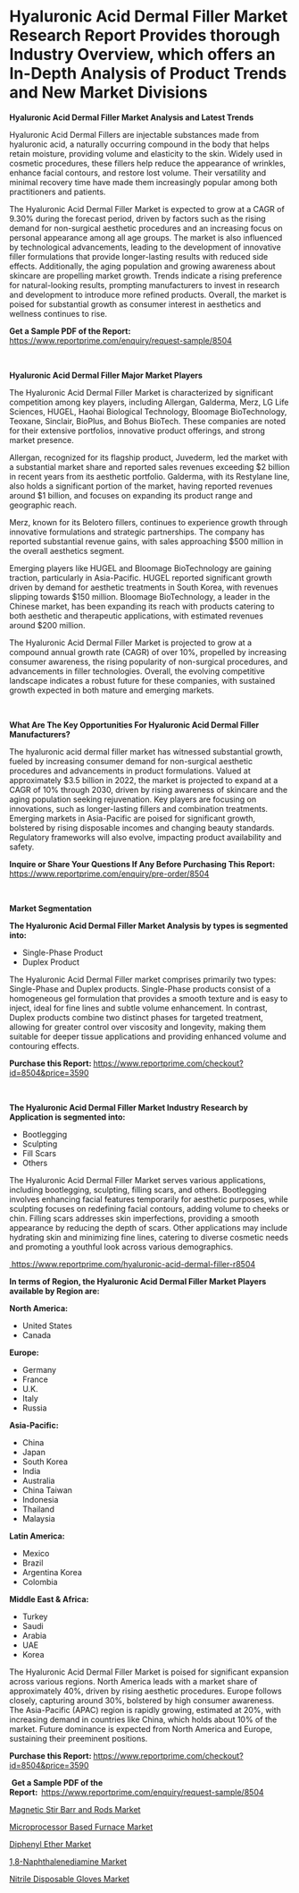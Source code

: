 <p><h1>Hyaluronic Acid Dermal Filler Market Research Report Provides thorough Industry Overview, which offers an In-Depth Analysis of Product Trends and New Market Divisions</h1></p><p><strong>Hyaluronic Acid Dermal Filler Market Analysis and Latest Trends</strong></p>
<p><p>Hyaluronic Acid Dermal Fillers are injectable substances made from hyaluronic acid, a naturally occurring compound in the body that helps retain moisture, providing volume and elasticity to the skin. Widely used in cosmetic procedures, these fillers help reduce the appearance of wrinkles, enhance facial contours, and restore lost volume. Their versatility and minimal recovery time have made them increasingly popular among both practitioners and patients.</p><p>The Hyaluronic Acid Dermal Filler Market is expected to grow at a CAGR of 9.30% during the forecast period, driven by factors such as the rising demand for non-surgical aesthetic procedures and an increasing focus on personal appearance among all age groups. The market is also influenced by technological advancements, leading to the development of innovative filler formulations that provide longer-lasting results with reduced side effects. Additionally, the aging population and growing awareness about skincare are propelling market growth. Trends indicate a rising preference for natural-looking results, prompting manufacturers to invest in research and development to introduce more refined products. Overall, the market is poised for substantial growth as consumer interest in aesthetics and wellness continues to rise.</p></p>
<p><strong>Get a Sample PDF of the Report:&nbsp;</strong> <a href="https://www.reportprime.com/enquiry/request-sample/8504">https://www.reportprime.com/enquiry/request-sample/8504</a></p>
<p>&nbsp;</p>
<p><strong>Hyaluronic Acid Dermal Filler Major Market Players</strong></p>
<p><p>The Hyaluronic Acid Dermal Filler Market is characterized by significant competition among key players, including Allergan, Galderma, Merz, LG Life Sciences, HUGEL, Haohai Biological Technology, Bloomage BioTechnology, Teoxane, Sinclair, BioPlus, and Bohus BioTech. These companies are noted for their extensive portfolios, innovative product offerings, and strong market presence.</p><p>Allergan, recognized for its flagship product, Juvederm, led the market with a substantial market share and reported sales revenues exceeding $2 billion in recent years from its aesthetic portfolio. Galderma, with its Restylane line, also holds a significant portion of the market, having reported revenues around $1 billion, and focuses on expanding its product range and geographic reach.</p><p>Merz, known for its Belotero fillers, continues to experience growth through innovative formulations and strategic partnerships. The company has reported substantial revenue gains, with sales approaching $500 million in the overall aesthetics segment. </p><p>Emerging players like HUGEL and Bloomage BioTechnology are gaining traction, particularly in Asia-Pacific. HUGEL reported significant growth driven by demand for aesthetic treatments in South Korea, with revenues slipping towards $150 million. Bloomage BioTechnology, a leader in the Chinese market, has been expanding its reach with products catering to both aesthetic and therapeutic applications, with estimated revenues around $200 million.</p><p>The Hyaluronic Acid Dermal Filler Market is projected to grow at a compound annual growth rate (CAGR) of over 10%, propelled by increasing consumer awareness, the rising popularity of non-surgical procedures, and advancements in filler technologies. Overall, the evolving competitive landscape indicates a robust future for these companies, with sustained growth expected in both mature and emerging markets.</p></p>
<p>&nbsp;</p>
<p><strong>What Are The Key Opportunities For Hyaluronic Acid Dermal Filler Manufacturers?</strong></p>
<p><p>The hyaluronic acid dermal filler market has witnessed substantial growth, fueled by increasing consumer demand for non-surgical aesthetic procedures and advancements in product formulations. Valued at approximately $3.5 billion in 2022, the market is projected to expand at a CAGR of 10% through 2030, driven by rising awareness of skincare and the aging population seeking rejuvenation. Key players are focusing on innovations, such as longer-lasting fillers and combination treatments. Emerging markets in Asia-Pacific are poised for significant growth, bolstered by rising disposable incomes and changing beauty standards. Regulatory frameworks will also evolve, impacting product availability and safety.</p></p>
<p><strong>Inquire or Share Your Questions If Any Before Purchasing This Report:</strong> <a href="https://www.reportprime.com/enquiry/pre-order/8504">https://www.reportprime.com/enquiry/pre-order/8504</a></p>
<p>&nbsp;</p>
<p><strong>Market Segmentation</strong></p>
<p><strong>The Hyaluronic Acid Dermal Filler Market Analysis by types is segmented into:</strong></p>
<p><ul><li>Single-Phase Product</li><li>Duplex Product</li></ul></p>
<p><p>The Hyaluronic Acid Dermal Filler market comprises primarily two types: Single-Phase and Duplex products. Single-Phase products consist of a homogeneous gel formulation that provides a smooth texture and is easy to inject, ideal for fine lines and subtle volume enhancement. In contrast, Duplex products combine two distinct phases for targeted treatment, allowing for greater control over viscosity and longevity, making them suitable for deeper tissue applications and providing enhanced volume and contouring effects.</p></p>
<p><strong>Purchase this Report:&nbsp;</strong><a href="https://www.reportprime.com/checkout?id=8504&price=3590">https://www.reportprime.com/checkout?id=8504&price=3590</a></p>
<p>&nbsp;</p>
<p><strong>The Hyaluronic Acid Dermal Filler Market Industry Research by Application is segmented into:</strong></p>
<p><ul><li>Bootlegging</li><li>Sculpting</li><li>Fill Scars</li><li>Others</li></ul></p>
<p><p>The Hyaluronic Acid Dermal Filler Market serves various applications, including bootlegging, sculpting, filling scars, and others. Bootlegging involves enhancing facial features temporarily for aesthetic purposes, while sculpting focuses on redefining facial contours, adding volume to cheeks or chin. Filling scars addresses skin imperfections, providing a smooth appearance by reducing the depth of scars. Other applications may include hydrating skin and minimizing fine lines, catering to diverse cosmetic needs and promoting a youthful look across various demographics.</p></p>
<p><a href="https://www.reportprime.com/hyaluronic-acid-dermal-filler-r8504">&nbsp;https://www.reportprime.com/hyaluronic-acid-dermal-filler-r8504</a></p>
<p><strong>In terms of Region, the Hyaluronic Acid Dermal Filler Market Players available by Region are:</strong></p>
<p>
    <p> <strong> North America: </strong>
        <ul>
            <li>United States</li>
            <li>Canada</li>
        </ul>
        </p> 
    <p> <strong> Europe: </strong>
        <ul>
            <li>Germany</li>
            <li>France</li>
            <li>U.K.</li>
            <li>Italy</li>
            <li>Russia</li>
        </ul>
        </p> 
    <p> <strong> Asia-Pacific: </strong>
        <ul>
            <li>China</li>
            <li>Japan</li>
            <li>South Korea</li>
            <li>India</li>
            <li>Australia</li>
            <li>China Taiwan</li>
            <li>Indonesia</li>
            <li>Thailand</li>
            <li>Malaysia</li>
        </ul>
        </p> 
    <p> <strong> Latin America: </strong>
        <ul>
            <li>Mexico</li>
            <li>Brazil</li>
            <li>Argentina Korea</li>
            <li>Colombia</li>
        </ul>
        </p> 
    <p> <strong> Middle East & Africa: </strong>
        <ul>
            <li>Turkey</li>
            <li>Saudi</li>
            <li>Arabia</li>
            <li>UAE</li>
            <li>Korea</li>
        </ul>
    </p>
    </p>
<p><p>The Hyaluronic Acid Dermal Filler Market is poised for significant expansion across various regions. North America leads with a market share of approximately 40%, driven by rising aesthetic procedures. Europe follows closely, capturing around 30%, bolstered by high consumer awareness. The Asia-Pacific (APAC) region is rapidly growing, estimated at 20%, with increasing demand in countries like China, which holds about 10% of the market. Future dominance is expected from North America and Europe, sustaining their preeminent positions.</p></p>
<p><strong>Purchase this Report: </strong><a href="https://www.reportprime.com/checkout?id=8504&price=3590">https://www.reportprime.com/checkout?id=8504&price=3590</a></p>
<p>&nbsp;<strong>Get a Sample PDF of the Report:&nbsp;&nbsp;</strong><a href="https://www.reportprime.com/enquiry/request-sample/8504">https://www.reportprime.com/enquiry/request-sample/8504</a></p>
<p><strong></strong></p>
<p><p><a href="https://medium.com/@fredyconn_73380/the-magnetic-stir-barr-and-rods-market-has-witnessed-significant-growth-in-recent-years-and-this-6c8c769f5d48">Magnetic Stir Barr and Rods Market</a></p><p><a href="https://medium.com/@fredyconn_73380/the-microprocessor-based-furnace-industry-analysis-report-offers-a-comprehensive-and-current-e667bd9f1deb">Microprocessor Based Furnace Market</a></p><p><a href="https://www.linkedin.com/pulse/diphenyl-ether-market-overview-regional-outlook-competitive-vol3c?trackingId=V2F0ii8XSCmi6vb4af488A%3D%3D">Diphenyl Ether Market</a></p><p><a href="https://issuu.com/reportprime-2/docs/18-naphthalenediamine-market-size-2_f31bce849fd802">1,8-Naphthalenediamine Market</a></p><p><a href="https://github.com/tamvrosiya/Market-Research-Report-List-5/blob/main/nitrile-disposable-gloves-market.md">Nitrile Disposable Gloves Market</a></p></p>